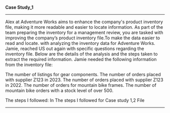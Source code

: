 **Case Study_1**

---

Alex at Adventure Works aims to enhance the company's product inventory file, making it more readable and easier to locate information. As part of the team preparing the inventory for a management review, you are tasked with improving the company’s product inventory file.To make the data easier to read and locate.  with analyzing the inventory data for Adventure Works. Jamie, reached US out again with specific questions regarding the inventory file. Below are the details of the analysis and the steps taken to extract the required information. Jamie needed the following information from the inventory file:

The number of listings for gear components.
The number of orders placed with supplier Z123 in 2023.
The number of orders placed with supplier Z123 in 2022.
The number of orders for mountain bike frames.
The number of mountain bike orders with a stock level of over 500.

The steps I followed:
In The steps I followed for Case study 1,2 File 

---

